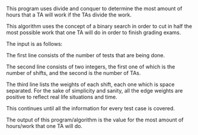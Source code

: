 This program uses divide and conquer to determine the most amount of hours that a TA will work if the TAs divide the work. 

This algorithm uses the concept of a binary search in order to cut in half the most possible work that one TA will do in order to finish grading exams. 

The input is as follows: 

The first line consists of the number of tests that are being done.

The second line consists of two integers, the first one of which is the number of shifts, and the second is the number of TAs. 

The third line lists the weights of each shift, each one which is space separated. For the sake of simplicity and sanity, all the edge weights are positive to reflect real life situations and time. 

This continues until all the information for every test case is covered. 

The output of this program/algorithm is the value for the most amount of hours/work that one TA will do. 
